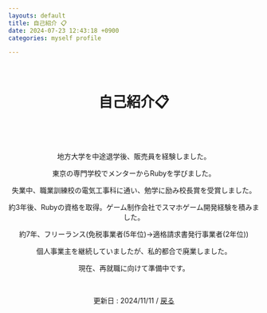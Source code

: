 ```yaml
---
layouts: default
title: 自己紹介 📋
date: 2024-07-23 12:43:18 +0900
categories: myself profile

---
```


<br />

<div style="text-align: center;">
<h1>自己紹介📋</h1>
<br />
　<p>地方大学を中途退学後、販売員を経験しました。</p>
    <p>東京の専門学校でメンターからRubyを学びました。</p>
    <p>失業中、職業訓練校の電気工事科に通い、勉学に励み校長賞を受賞しました。</p>
    <p>約3年後、Rubyの資格を取得。ゲーム制作会社でスマホゲーム開発経験を積みました。</p>
    <p>約7年、フリーランス(免税事業者(5年位)→適格請求書発行事業者(2年位))</p>
    <p>個人事業主を継続していましたが、私的都合で廃業しました。</p>
    <p>現在、再就職に向けて準備中です。</p>
<br />
  <p>更新日 : 2024/11/11 / <a href="https://takkii.github.io/">戻る</a></p>
</div>


